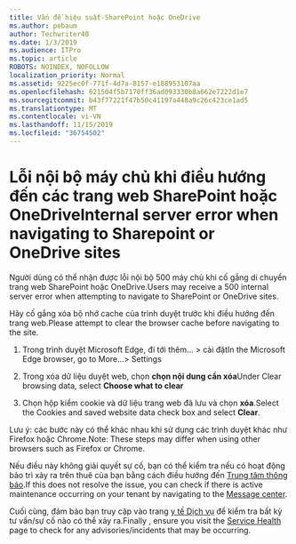 ```yaml
---
title: Vấn đề hiệu suất-SharePoint hoặc OneDrive
ms.author: pebaum
author: Techwriter40
ms.date: 1/3/2019
ms.audience: ITPro
ms.topic: article
ROBOTS: NOINDEX, NOFOLLOW
localization_priority: Normal
ms.assetid: 9225ec0f-771f-4d7a-8157-e188953107aa
ms.openlocfilehash: 621504f5b7170ff36ad093330b8a662e7222d1e7
ms.sourcegitcommit: b43f77221f47b50c41197a448a9c26c423ce1ad5
ms.translationtype: MT
ms.contentlocale: vi-VN
ms.lasthandoff: 11/15/2019
ms.locfileid: "36754502"
---
```

# <a name="internal-server-error-when-navigating-to-sharepoint-or-onedrive-sites"></a><span data-ttu-id="f142b-102">Lỗi nội bộ máy chủ khi điều hướng đến các trang web SharePoint hoặc OneDrive</span><span class="sxs-lookup"><span data-stu-id="f142b-102">Internal server error when navigating to Sharepoint or OneDrive sites</span></span>

<span data-ttu-id="f142b-103">Người dùng có thể nhận được lỗi nội bộ 500 máy chủ khi cố gắng di chuyển trang web SharePoint hoặc OneDrive.</span><span class="sxs-lookup"><span data-stu-id="f142b-103">Users may receive a 500 internal server error when attempting to navigate to SharePoint or OneDrive sites.</span></span> 

<span data-ttu-id="f142b-104">Hãy cố gắng xóa bộ nhớ cache của trình duyệt trước khi điều hướng đến trang web.</span><span class="sxs-lookup"><span data-stu-id="f142b-104">Please attempt to clear the browser cache before navigating to the site.</span></span>


1. <span data-ttu-id="f142b-105">Trong trình duyệt Microsoft Edge, đi tới thêm... > cài đặt</span><span class="sxs-lookup"><span data-stu-id="f142b-105">In the Microsoft Edge browser, go to More...> Settings</span></span>

2. <span data-ttu-id="f142b-106">Trong xóa dữ liệu duyệt web, chọn **chọn nội dung cần xóa**</span><span class="sxs-lookup"><span data-stu-id="f142b-106">Under Clear browsing data, select **Choose what to clear**</span></span>

3. <span data-ttu-id="f142b-107">Chọn hộp kiểm cookie và dữ liệu trang web đã lưu và chọn **xóa**.</span><span class="sxs-lookup"><span data-stu-id="f142b-107">Select the Cookies and saved website data check box and select **Clear**.</span></span>

<span data-ttu-id="f142b-108">Lưu ý: các bước này có thể khác nhau khi sử dụng các trình duyệt khác như Firefox hoặc Chrome.</span><span class="sxs-lookup"><span data-stu-id="f142b-108">Note: These steps may differ when using other browsers such as Firefox or Chrome.</span></span>

<span data-ttu-id="f142b-109">Nếu điều này không giải quyết sự cố, bạn có thể kiểm tra nếu có hoạt động bảo trì xảy ra trên thuê của bạn bằng cách điều hướng đến [Trung tâm thông báo](https://portal.office.com/adminportal/home#/MessageCenter).</span><span class="sxs-lookup"><span data-stu-id="f142b-109">If this does not resolve the issue, you can check if there is active maintenance occurring on your tenant by navigating to the [Message center](https://portal.office.com/adminportal/home#/MessageCenter).</span></span>

<span data-ttu-id="f142b-110">Cuối cùng, đảm bảo bạn truy cập vào trang [y tế Dịch vụ](https://portal.office.com/adminportal/home#/servicehealth) để kiểm tra bất kỳ tư vấn/sự cố nào có thể xảy ra.</span><span class="sxs-lookup"><span data-stu-id="f142b-110">Finally , ensure you visit the [Service Health](https://portal.office.com/adminportal/home#/servicehealth) page to check for any advisories/incidents that may be occurring.</span></span>

